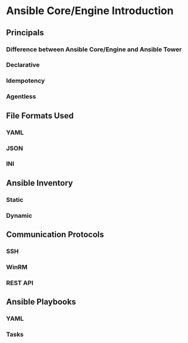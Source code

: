 # Ansible Core/Engine Introduction

## Principals
### Difference between Ansible Core/Engine and Ansible Tower
### Declarative
### Idempotency
### Agentless

## File Formats Used
### YAML
### JSON
### INI

## Ansible Inventory
### Static
### Dynamic

## Communication Protocols
### SSH
### WinRM
### REST API

## Ansible Playbooks
### YAML
### Tasks
